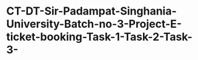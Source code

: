 # CT-DT-Sir-Padampat-Singhania-University-Batch-no-3-Project-E-ticket-booking-Task-1-Task-2-Task-3-
